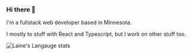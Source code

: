 ### Hi there 👋

I'm a fullstack web developer based in Minnesota.

I mostly to stuff with React and Typescript, but I work on other stuff too.

![Laine's Langauge stats](https://github-readme-stats.vercel.app/api/top-langs/?username=laine-hallot&size_weight=1&count_weight=0&exclude_repo=twitterbot&card_width=600&theme=buefy)


<!--
**laine-hallot/laine-hallot** is a ✨ _special_ ✨ repository because its `README.md` (this file) appears on your GitHub profile.


Here are some ideas to get you started:

- 🔭 I’m currently working on ...
- 🌱 I’m currently learning ...
- 👯 I’m looking to collaborate on ...
- 🤔 I’m looking for help with ...
- 💬 Ask me about ...
- 📫 How to reach me: ...
- 😄 Pronouns: ...
- ⚡ Fun fact: ...
-->
